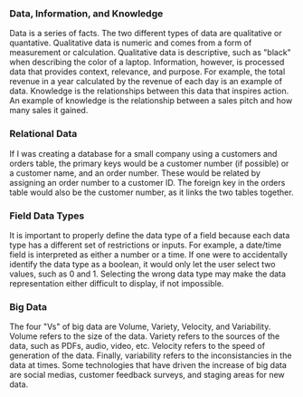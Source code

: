 ### Data, Information, and Knowledge
Data is a series of facts. The two different types of data are qualitative or quantative. Qualitative data is numeric and comes from a form of measurement or calculation. Qualitative data is descriptive, such as "black" when describing the color of a laptop. Information, however, is processed data that provides context, relevance, and purpose. For example, the total revenue in a year calculated by the revenue of each day is an example of data. Knowledge is the relationships between this data that inspires action. An example of knowledge is the relationship between a sales pitch and how many sales it gained. 
### Relational Data
If I was creating a database for a small company using a customers and orders table, the primary keys would be a customer number (if possible) or a customer name, and an order number. These would be related by assigning an order number to a customer ID. The foreign key in the orders table would also be the customer number, as it links the two tables together.
### Field Data Types
It is important to properly define the data type of a field because each data type has a different set of restrictions or inputs. For example, a date/time field is interpreted as either a number or a time. If one were to accidentally identify the data type as a boolean, it would only let the user select two values, such as 0 and 1. Selecting the wrong data type may make the data representation either difficult to display, if not impossible.
### Big Data
The four "Vs" of big data are Volume, Variety, Velocity, and Variability. Volume refers to the size of the data. Variety refers to the sources of the data, such as PDFs, audio, video, etc. Velocity refers to the speed of generation of the data. Finally, variability refers to the inconsistancies in the data at times. Some technologies that have driven the increase of big data are social medias, customer feedback surveys, and staging areas for new data.
